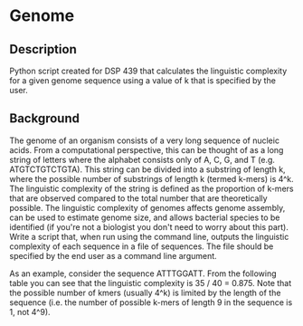 # Genome
## Description
Python script created for DSP 439 that calculates the linguistic complexity for a given genome sequence using a value of k that is specified by the user.
## Background

The genome of an organism consists of a very long sequence of nucleic acids. From a computational perspective, this can be thought of as a long string of letters where the alphabet consists only of A, C, G, and T (e.g. ATGTCTGTCTGTA). This string can be divided into a substring of length k, where the possible number of substrings of length k (termed k-mers) is 4^k. The linguistic complexity of the string is defined as the proportion of k-mers that are observed compared to the total number that are theoretically possible. The linguistic complexity of genomes affects genome assembly, can be used to estimate genome size, and allows bacterial species to be identified (if you're not a biologist you don't need to worry about this part).
Write a script that, when run using the command line, outputs the linguistic complexity of each sequence in a file of sequences. The file should be specified by the end user as a command line argument.


As an example, consider the sequence ATTTGGATT. From the following table you can see that the linguistic complexity is 35 / 40 = 0.875. Note that the possible number of kmers (usually 4^k) is limited by the length of the sequence (i.e. the number of possible k-mers of length 9 in the sequence is 1, not 4^9).
